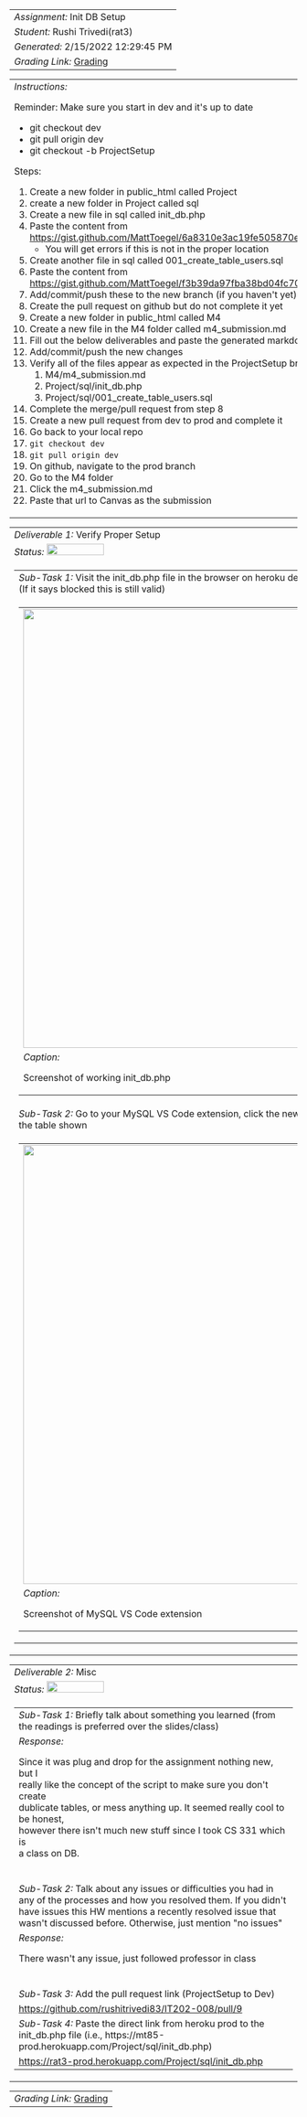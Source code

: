 <table><tr><td> <em>Assignment: </em> Init DB Setup</td></tr>
<tr><td> <em>Student: </em> Rushi Trivedi(rat3)</td></tr>
<tr><td> <em>Generated: </em> 2/15/2022 12:29:45 PM</td></tr>
<tr><td> <em>Grading Link: </em> <a rel="noreferrer noopener" href="https://learn.ethereallab.app/homework/IT202-008-S22/init-db-setup/grade/rat3" target="_blank">Grading</a></td></tr></table>
<table><tr><td> <em>Instructions: </em> <p>Reminder: Make sure you start in dev and it&#39;s up to date</p>
<ul>
<li>git checkout dev</li>
<li>git pull origin dev</li>
<li>git checkout -b ProjectSetup</li>
</ul>
<p>Steps:</p>
<ol>
<li>Create a new folder in public_html called Project</li>
<li>create a new folder in Project called sql</li>
<li>Create a new file in sql called init_db.php</li>
<li>Paste the content from <a href="https://gist.github.com/MattToegel/6a8310e3ac19fe505870e5ebfa8cf4ea">https://gist.github.com/MattToegel/6a8310e3ac19fe505870e5ebfa8cf4ea</a><ul>
<li>You will get errors if this is not in the proper location</li>
</ul>
</li>
<li>Create another file in sql called 001_create_table_users.sql</li>
<li>Paste the content from <a href="https://gist.github.com/MattToegel/f3b39da97fba38bd04fc7073ad0a627e">https://gist.github.com/MattToegel/f3b39da97fba38bd04fc7073ad0a627e</a> </li>
<li>Add/commit/push these to the new branch (if you haven&#39;t yet)</li>
<li>Create the pull request on github but do not complete it yet</li>
<li>Create a new folder in public_html called M4</li>
<li>Create a new file in the M4 folder called m4_submission.md</li>
<li>Fill out the below deliverables and paste the generated markdown in the file</li>
<li>Add/commit/push the new changes</li>
<li>Verify all of the files appear as expected in the ProjectSetup branch<ol>
<li>M4/m4_submission.md</li>
<li>Project/sql/init_db.php</li>
<li>Project/sql/001_create_table_users.sql</li>
</ol>
</li>
<li>Complete the merge/pull request from step 8</li>
<li>Create a new pull request from dev to prod and complete it</li>
<li>Go back to your local repo</li>
<li><code>git checkout dev</code></li>
<li><code>git pull origin dev</code></li>
<li>On github, navigate to the prod branch</li>
<li>Go to the M4 folder</li>
<li>Click the m4_submission.md</li>
<li>Paste that url to Canvas as the submission</li>
</ol>
</td></tr></table>
<table><tr><td> <em>Deliverable 1: </em> Verify Proper Setup </td></tr><tr><td><em>Status: </em> <img width="100" height="20" src="https://via.placeholder.com/400x120/009955/fff?text=Complete"></td></tr>
<tr><td><table><tr><td> <em>Sub-Task 1: </em> Visit the init_db.php file in the browser on heroku dev and screenshot the working output (If it says blocked this is still valid)</td></tr>
<tr><td><table><tr><td><img width="768px" src="https://user-images.githubusercontent.com/68829962/154115518-6a4c45e8-637b-46f9-ab60-465f1165c939.png"/></td></tr>
<tr><td> <em>Caption:</em> <p>Screenshot of working init_db.php<br></p>
</td></tr>
</table></td></tr>
<tr><td> <em>Sub-Task 2: </em> Go to your MySQL VS Code extension, click the new table that was generated, screenshot the table shown</td></tr>
<tr><td><table><tr><td><img width="768px" src="https://user-images.githubusercontent.com/68829962/154116074-56ba5d0a-eb14-432b-98c8-50be29f06630.png"/></td></tr>
<tr><td> <em>Caption:</em> <p>Screenshot of MySQL VS Code extension<br></p>
</td></tr>
</table></td></tr>
</table></td></tr>
<table><tr><td> <em>Deliverable 2: </em> Misc </td></tr><tr><td><em>Status: </em> <img width="100" height="20" src="https://via.placeholder.com/400x120/009955/fff?text=Complete"></td></tr>
<tr><td><table><tr><td> <em>Sub-Task 1: </em> Briefly talk about something you learned (from the readings is preferred over the slides/class)</td></tr>
<tr><td> <em>Response:</em> <p>Since it was plug and drop for the assignment nothing new, but I<br>really like the concept of the script to make sure you don&#39;t create<br>dublicate tables, or mess anything up. It seemed really cool to be honest,<br>however there isn&#39;t much new stuff since I took CS 331 which is<br>a class on DB.<br></p><br></td></tr>
<tr><td> <em>Sub-Task 2: </em> Talk about any issues or difficulties you had in any of the processes and how you resolved them. If you didn't have issues this HW mentions a recently resolved issue that wasn't discussed before. Otherwise, just mention "no issues"</td></tr>
<tr><td> <em>Response:</em> <p>There wasn&#39;t any issue, just followed professor in class<br></p><br></td></tr>
<tr><td> <em>Sub-Task 3: </em> Add the pull request link (ProjectSetup to Dev)</td></tr>
<tr><td> <a rel="noreferrer noopener" target="_blank" href="https://github.com/rushitrivedi83/IT202-008/pull/9">https://github.com/rushitrivedi83/IT202-008/pull/9</a> </td></tr>
<tr><td> <em>Sub-Task 4: </em> Paste the direct link from heroku prod to the init_db.php file (i.e., https://mt85-prod.herokuapp.com/Project/sql/init_db.php)</td></tr>
<tr><td> <a rel="noreferrer noopener" target="_blank" href="https://rat3-prod.herokuapp.com/Project/sql/init_db.php">https://rat3-prod.herokuapp.com/Project/sql/init_db.php</a> </td></tr>
</table></td></tr>
<table><tr><td><em>Grading Link: </em><a rel="noreferrer noopener" href="https://learn.ethereallab.app/homework/IT202-008-S22/init-db-setup/grade/rat3" target="_blank">Grading</a></td></tr></table>